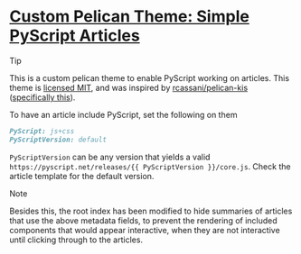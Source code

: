 # [Custom Pelican Theme: Simple PyScript Articles](https://github.com/Skenvy/advent-of-code-explainer/tree/main/web/theme)
> [!TIP]
> This is a custom pelican theme to enable PyScript working on articles. This theme is [licensed MIT](https://github.com/Skenvy/advent-of-code-explainer/blob/main/web/theme/LICENSE), and was inspired by [rcassani/pelican-kis](https://github.com/rcassani/pelican-kis/tree/master) ([specifically this](https://github.com/rcassani/pelican-kis/blob/4f8be1076549b7ffca59a2ca9d5cf7810a05b8fb/templates/article.html#L3-L13)).

To have an article include PyScript, set the following on them
```md
PyScript: js+css
PyScriptVersion: default
```
`PyScriptVersion` can be any version that yields a valid `https://pyscript.net/releases/{{ PyScriptVersion }}/core.js`. Check the article template for the default version.

> [!NOTE]
> Besides this, the root index has been modified to hide summaries of articles that use the above metadata fields, to prevent the rendering of included components that would appear interactive, when they are not interactive until clicking through to the articles.
